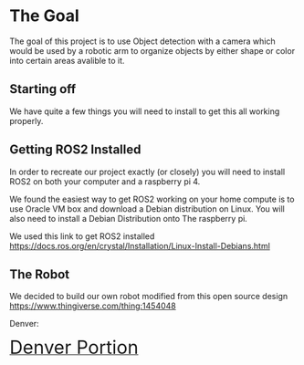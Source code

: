 # The Goal

The goal of this project is to use Object detection with a camera which would be used by a robotic arm to organize objects by either shape or color into certain areas avalible to it.

## Starting off
We have quite a few things you will need to install to get this all working properly. 

## Getting ROS2 Installed

In order to recreate our project exactly (or closely) you will need to install ROS2 on both your computer and a raspberry pi 4. 

We found the easiest way to get ROS2 working on your home compute is to use Oracle VM box and download a Debian distribution on Linux. You will also need to install a Debian Distribution onto The raspberry pi.

We used this link to get ROS2 installed 
https://docs.ros.org/en/crystal/Installation/Linux-Install-Debians.html

## The Robot
We decided to build our own robot modified from this open source design https://www.thingiverse.com/thing:1454048

Denver:

 [ <font size="6"> Denver Portion</font>](Denver.md)



